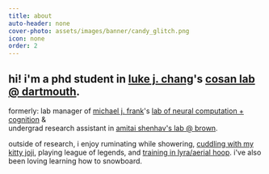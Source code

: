 ```yaml
---
title: about
auto-header: none
cover-photo: assets/images/banner/candy_glitch.png
icon: none
order: 2
---
```


## hi! i'm a phd student in <a href="http://lukejchang.com" class="h">luke j. chang</a>'s <a href="http://cosanlab.com" class="h">cosan lab @ dartmouth</a>.

formerly: lab manager of <a href="http://ski.clps.brown.edu" class="h">michael j. frank</a>'s <a href="http://lnccbrown.com" class="h">lab of neural computation + cognition</a> & \
undergrad research assistant in <a href="https://www.shenhavlab.org" class="h">amitai shenhav's lab @ brown</a>.

outside of research, i enjoy ruminating while showering, <a href="/assets/images/misc/kitty-corners.png" class="h">cuddling with my kitty joji</a>, playing league of legends, and <a href="https://www.instagram.com/wasiaerial/" class="h">training in lyra/aerial hoop</a>. i've also been loving learning how to snowboard.
